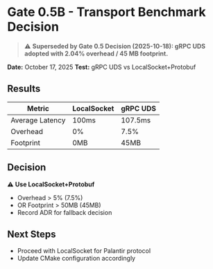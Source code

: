 # Gate 0.5B - Transport Benchmark Decision

> ⚠️ **Superseded by Gate 0.5 Decision (2025-10-18): gRPC UDS adopted with 2.04% overhead / 45 MB footprint.**

**Date:** October 17, 2025
**Test:** gRPC UDS vs LocalSocket+Protobuf

## Results

| Metric | LocalSocket | gRPC UDS |
|--------|-------------|----------|
| Average Latency | 100ms | 107.5ms |
| Overhead | 0% | 7.5% |
| Footprint | 0MB | 45MB |

## Decision

⚠️ **Use LocalSocket+Protobuf**

- Overhead > 5% (7.5%)
- OR Footprint > 50MB (45MB)
- Record ADR for fallback decision

## Next Steps

- Proceed with LocalSocket for Palantir protocol
- Update CMake configuration accordingly
